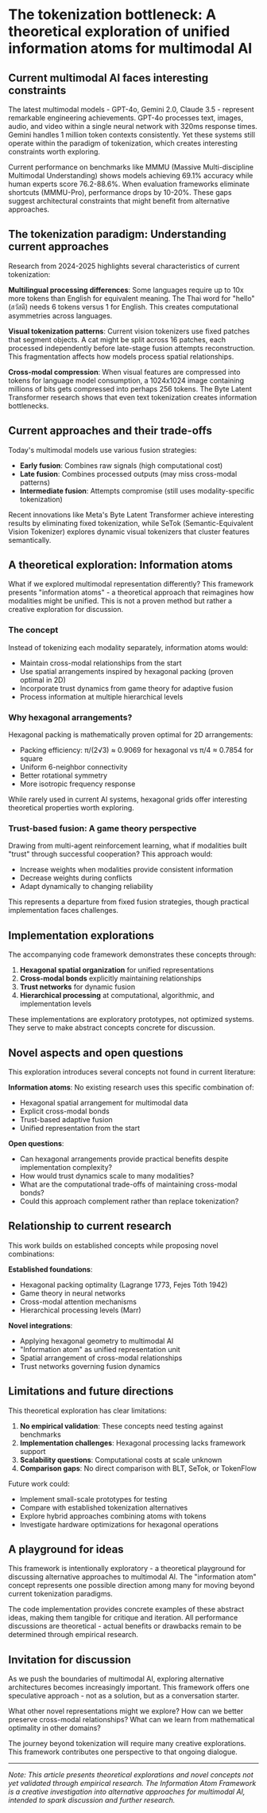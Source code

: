# The tokenization bottleneck: A theoretical exploration of unified information atoms for multimodal AI

## Current multimodal AI faces interesting constraints

The latest multimodal models - GPT-4o, Gemini 2.0, Claude 3.5 - represent remarkable engineering achievements. GPT-4o processes text, images, audio, and video within a single neural network with 320ms response times. Gemini handles 1 million token contexts consistently. Yet these systems still operate within the paradigm of tokenization, which creates interesting constraints worth exploring.

Current performance on benchmarks like MMMU (Massive Multi-discipline Multimodal Understanding) shows models achieving 69.1% accuracy while human experts score 76.2-88.6%. When evaluation frameworks eliminate shortcuts (MMMU-Pro), performance drops by 10-20%. These gaps suggest architectural constraints that might benefit from alternative approaches.

## The tokenization paradigm: Understanding current approaches

Research from 2024-2025 highlights several characteristics of current tokenization:

**Multilingual processing differences**: Some languages require up to 10x more tokens than English for equivalent meaning. The Thai word for "hello" (สวัสดี) needs 6 tokens versus 1 for English. This creates computational asymmetries across languages.

**Visual tokenization patterns**: Current vision tokenizers use fixed patches that segment objects. A cat might be split across 16 patches, each processed independently before late-stage fusion attempts reconstruction. This fragmentation affects how models process spatial relationships.

**Cross-modal compression**: When visual features are compressed into tokens for language model consumption, a 1024x1024 image containing millions of bits gets compressed into perhaps 256 tokens. The Byte Latent Transformer research shows that even text tokenization creates information bottlenecks.

## Current approaches and their trade-offs

Today's multimodal models use various fusion strategies:

- **Early fusion**: Combines raw signals (high computational cost)
- **Late fusion**: Combines processed outputs (may miss cross-modal patterns)
- **Intermediate fusion**: Attempts compromise (still uses modality-specific tokenization)

Recent innovations like Meta's Byte Latent Transformer achieve interesting results by eliminating fixed tokenization, while SeTok (Semantic-Equivalent Vision Tokenizer) explores dynamic visual tokenizers that cluster features semantically.

## A theoretical exploration: Information atoms

What if we explored multimodal representation differently? This framework presents "information atoms" - a theoretical approach that reimagines how modalities might be unified. This is not a proven method but rather a creative exploration for discussion.

### The concept

Instead of tokenizing each modality separately, information atoms would:
- Maintain cross-modal relationships from the start
- Use spatial arrangements inspired by hexagonal packing (proven optimal in 2D)
- Incorporate trust dynamics from game theory for adaptive fusion
- Process information at multiple hierarchical levels

### Why hexagonal arrangements?

Hexagonal packing is mathematically proven optimal for 2D arrangements:
- Packing efficiency: π/(2√3) ≈ 0.9069 for hexagonal vs π/4 ≈ 0.7854 for square
- Uniform 6-neighbor connectivity
- Better rotational symmetry
- More isotropic frequency response

While rarely used in current AI systems, hexagonal grids offer interesting theoretical properties worth exploring.

### Trust-based fusion: A game theory perspective

Drawing from multi-agent reinforcement learning, what if modalities built "trust" through successful cooperation? This approach would:
- Increase weights when modalities provide consistent information
- Decrease weights during conflicts
- Adapt dynamically to changing reliability

This represents a departure from fixed fusion strategies, though practical implementation faces challenges.

## Implementation explorations

The accompanying code framework demonstrates these concepts through:

1. **Hexagonal spatial organization** for unified representations
2. **Cross-modal bonds** explicitly maintaining relationships
3. **Trust networks** for dynamic fusion
4. **Hierarchical processing** at computational, algorithmic, and implementation levels

These implementations are exploratory prototypes, not optimized systems. They serve to make abstract concepts concrete for discussion.

## Novel aspects and open questions

This exploration introduces several concepts not found in current literature:

**Information atoms**: No existing research uses this specific combination of:
- Hexagonal spatial arrangement for multimodal data
- Explicit cross-modal bonds
- Trust-based adaptive fusion
- Unified representation from the start

**Open questions**:
- Can hexagonal arrangements provide practical benefits despite implementation complexity?
- How would trust dynamics scale to many modalities?
- What are the computational trade-offs of maintaining cross-modal bonds?
- Could this approach complement rather than replace tokenization?

## Relationship to current research

This work builds on established concepts while proposing novel combinations:

**Established foundations**:
- Hexagonal packing optimality (Lagrange 1773, Fejes Tóth 1942)
- Game theory in neural networks
- Cross-modal attention mechanisms
- Hierarchical processing levels (Marr)

**Novel integrations**:
- Applying hexagonal geometry to multimodal AI
- "Information atom" as unified representation unit
- Spatial arrangement of cross-modal relationships
- Trust networks governing fusion dynamics

## Limitations and future directions

This theoretical exploration has clear limitations:

1. **No empirical validation**: These concepts need testing against benchmarks
2. **Implementation challenges**: Hexagonal processing lacks framework support
3. **Scalability questions**: Computational costs at scale unknown
4. **Comparison gaps**: No direct comparison with BLT, SeTok, or TokenFlow

Future work could:
- Implement small-scale prototypes for testing
- Compare with established tokenization alternatives
- Explore hybrid approaches combining atoms with tokens
- Investigate hardware optimizations for hexagonal operations

## A playground for ideas

This framework is intentionally exploratory - a theoretical playground for discussing alternative approaches to multimodal AI. The "information atom" concept represents one possible direction among many for moving beyond current tokenization paradigms.

The code implementation provides concrete examples of these abstract ideas, making them tangible for critique and iteration. All performance discussions are theoretical - actual benefits or drawbacks remain to be determined through empirical research.

## Invitation for discussion

As we push the boundaries of multimodal AI, exploring alternative architectures becomes increasingly important. This framework offers one speculative approach - not as a solution, but as a conversation starter.

What other novel representations might we explore? How can we better preserve cross-modal relationships? What can we learn from mathematical optimality in other domains?

The journey beyond tokenization will require many creative explorations. This framework contributes one perspective to that ongoing dialogue.

---

*Note: This article presents theoretical explorations and novel concepts not yet validated through empirical research. The Information Atom Framework is a creative investigation into alternative approaches for multimodal AI, intended to spark discussion and further research.*
